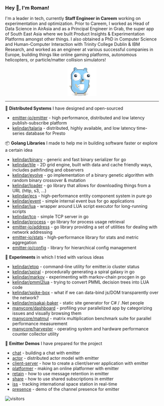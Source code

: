 ### Hey 👋, I'm Roman!

I'm a leader in tech, currently **Staff Engineer in Careem** working on experimentation and optimization. Prior to Careem, I worked as Head of Data Science in AirAsia and as a Principal Engineer in Grab, the super app of South East Asia where we built Product Insights & Experimentation Platforms amongst other things. I also obtained a PhD in Computer Science and Human-Computer Interaction with Trinity College Dublin & IBM Research, and worked as an engineer at various successful companies in Europe, building things like online gaming platforms, autonomous helicopters, or particle/matter collision simulators!

<p align="center">
    <img height="96" src="https://raw.githubusercontent.com/kelindar/kelindar/master/.assets/gopher.gif">
</p>

---

🚀 **Distributed Systems** I have designed and open-sourced

* [emitter-io/emitter](https://github.com/emitter-io/emitter)  - high performance, distributed and low latency publish-subscribe platform
* [kelindar/talaria](https://github.com/kelindar/talaria) - distributed, highly available, and low latency time-series database for Presto


📦 **Golang Libraries** I made to help me in building software faster or explore a certain idea

* [kelindar/binary](https://github.com/kelindar/binary) - generic and fast binary serializer for go
* [kelindar/tile](https://github.com/kelindar/tile) - 2D grid engine, built with data and cache friendly ways, includes pathfinding and observers
* [kelindar/evolve](https://github.com/kelindar/evolve) - go implementation of a binary genetic algorithm with random binary crossover & mutation
* [kelindar/loader](https://github.com/kelindar/loader) - go library that allows for downloading things from a URL (http, s3, ...)
* [kelindar/ecs](https://github.com/kelindar/ecs) - high-performance entity component system in pure go
* [kelindar/event](https://github.com/kelindar/event) - simple internal event bus for go applications
* [kelindar/lua](https://github.com/kelindar/lua) - wrapper around LUA script executor for long-running scripts
* [kelindar/tcp](https://github.com/kelindar/tcp) - simple TCP server in go
* [kelindar/process](https://github.com/kelindar/process) - go library for process usage retrieval
* [emitter-io/address](https://github.com/emitter-io/address) - go library providing a set of utilities for dealing with network addressing
* [emitter-io/stats](https://github.com/emitter-io/stats) - high-performance library for stats and metric aggregation
* [emitter-io/config](https://github.com/emitter-io/config) - library for hierarchical config management

🧪 **Experiments** in which I tried with various ideas

* [kelindar/etop](https://github.com/kelindar/etop) - command-line utility for emitter.io cluster status
* [kelindar/spiral](https://github.com/kelindar/spiral) - procedurally generating a spiral galaxy in go
* [kelindar/markov](https://github.com/kelindar/markov) - experimenting with markov-chain procgen in go
* [kelindar/pmml2lua](https://github.com/kelindar/pmml2lua) - trying to convert PMML decision trees into LUA code
* [kelindar/spike-box](https://github.com/kelindar/spike-box) - what if we can data-bind js/DOM transparently over the network?
* [kelindar/misakai-baker](https://github.com/kelindar/misakai-baker) - static site generator for C# / .Net people
* [manycore/dashboard](https://github.com/manycore/manycore-dashboard) - profiling your parallelized app by categorizing issues and visually browsing them
* [manycore/matmul](https://github.com/manycore/matmul) - matrix multiplication benchmark suite for parallel performance measurement
* [manycore/harvester](https://github.com/manycore/harvester) - operating system and hardware performance counter collector utility

🎨 **Emitter Demos** I have prepared for the project

* [chat](https://github.com/kelindar/demo-chat) - building a chat with emitter
* [actor](https://github.com/kelindar/emitter-actor) - distributed actor model with emitter
* [client-server](https://github.com/kelindar/emitter-client-server) - how to create a client/server application with emitter
* [platformer](https://github.com/kelindar/emitter-platformer) - making an online platformer with emitter
* [retain](https://github.com/kelindar/emitter-retain) - how to use message retention in emitter
* [share](https://github.com/kelindar/emitter-share) - how to use shared subscriptions in emitter
* [iss](https://github.com/kelindar/iss) - tracking international space station in real-time
* [presence](https://github.com/kelindar/demo-presence) - demo of the channel presence for emitter

![visitors](https://visitor-badge.laobi.icu/badge?page_id=kelindar.kelindar)
